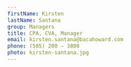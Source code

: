 ```yaml
---
firstName: Kirsten
lastName: Santana
group: Managers
title: CPA, CVA, Manager
email: kirsten.santana@bacahoward.com
phone: (505) 200 – 3800
photo: kirsten-santana.jpg
---
```


